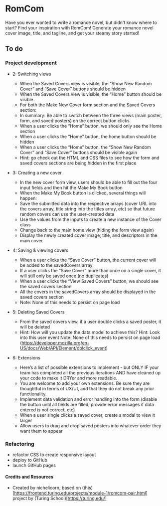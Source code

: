 # RomCom

Have you ever wanted to write a romance novel, but didn't know where to start? Find your inspiration with RomCom! Generate your romance novel cover image, title, and tagline, and get your steamy story started!

## To do

### Project development
* 2: Switching views

  * When the Saved Covers view is visible, the “Show New Random Cover” and “Save Cover” buttons should be hidden
  * When the Saved Covers view is visible, the “Home” button should be visible
  * For both the Make New Cover form section and the Saved Covers section:
  * In summary: Be able to switch between the three views (main poster, form, and saved posters) on the correct button clicks
  * When a user clicks the “Home” button, we should only see the Home section
  * When a user clicks the “Home” button, the home button should be hidden
  * When a user clicks the “Home” button, the “Show New Random Cover” and “Save Cover” buttons should be visible again
  * Hint: go check out the HTML and CSS files to see how the form and saved covers sections are being hidden in the first place
* 3: Creating a new cover
  * In the new cover form view, users should be able to fill out the four input fields and then hit the Make My Book button
  * When the Make My Book button is clicked, several things will happen: 
  * Save the submitted data into the respective arrays (cover URL into the covers array, title string into the titles array, etc) so that future random covers can use the user-created data
  * Use the values from the inputs to create a new instance of the Cover class
  * Change back to the main home view (hiding the form view again)
  * Display the newly created cover image, title, and descriptors in the main cover
* 4: Saving & viewing covers
  * When a user clicks the “Save Cover” button, the current cover will be added to the savedCovers array
  * If a user clicks the “Save Cover” more than once on a single cover, it will still only be saved once (no duplicates)
  * When a user clicks the “View Saved Covers” button, we should see the saved covers section
  * All the covers in the savedCovers array should be displayed in the saved covers section
  * Note: None of this needs to persist on page load
* 5: Deleting Saved Covers
  * From the saved covers view, if a user double clicks a saved poster, it will be deleted
  * Hint: How will you update the data model to achieve this? Hint: Look into this user event Note: None of this needs to persist on page load (https://developer.mozilla.org/en-US/docs/Web/API/Element/dblclick_event)
* 6: Extensions
  * Here’s a list of possible extensions to implement - but ONLY IF your team has completed all the previous iterations AND have cleaned up your code to make it DRYer and more readable.
  * You are welcome to add your own extensions. Be sure they are thoughtful in terms of UX/UI, and that they do not break any prior functionality.
  * Implement data validation and error handling into the form (disable the button until all fields are filled, provide error messages if data entered is not correct, etc)
  * When a user single clicks a saved cover, create a modal to view it larger
  * Allow users to drag and drop saved posters into whatever order they want them to appear

### Refactoring
* refactor CSS to create responsive layout
* deploy to GitHub
* launch GitHub pages

#### Credits and Resources
* Created by nichelicorn, based on (this)[https://frontend.turing.edu/projects/module-1/romcom-pair.html] project by (Turing School)[https://turing.edu/]